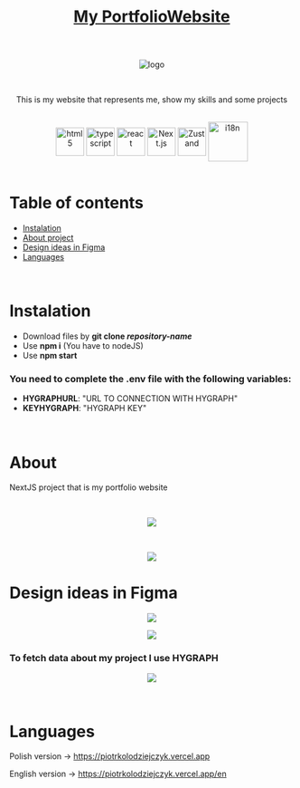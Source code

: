 # <p align="center">[My PortfolioWebsite](https://piotrkolodziejczyk.vercel.app/en)</p>

<br />


<p align="center"> <img src="https://user-images.githubusercontent.com/77500425/194043857-38f91993-df2a-462c-bdb4-815db9eb8f13.png" title="logo" alt="logo"/></p>

<br />

<p align="center"> This is my website that represents me, show my skills and some projects</p>

<br />

<div align="center">

<img src="https://user-images.githubusercontent.com/77500425/161312332-1842468e-46e2-4dc6-8996-4b4cc28bc4fd.png" alt="html5" height="50"  align="center" title="HTML Canvas" />
<img src="https://user-images.githubusercontent.com/77500425/161311954-e03613e7-54b2-4d1b-ac2e-559f8c1e9f2d.png" alt="typescript" height="50"  align="center" title="TS"/>
<img src="https://user-images.githubusercontent.com/77500425/161312615-f3961568-28bb-48fa-9d95-93ecd61337b3.png" alt="react"  height="50" align="center"/>
<img src="https://user-images.githubusercontent.com/77500425/161314348-bd1a1db1-cf7d-4a7d-a870-25f357a2a03d.png" alt="Next.js" height="50"  align="center" title="NextJS"/>
<img src="https://user-images.githubusercontent.com/77500425/188861464-3b5357c0-67b4-4190-9b64-8ce18c5822e4.png" alt="Zustand"  height="50" align="center" title="Zustand is awesome!"/>
<img src="https://user-images.githubusercontent.com/77500425/186013478-fdf4ea21-8745-4c5d-9591-35e45e39c66f.png" title="i18n"  width="70" align="center"/>


</div>

<br />

# Table of contents
* [Instalation](#instalation)
* [About project](#about)
* [Design ideas in Figma](#design-ideas-in-Figma)
* [Languages](#languages)


<br />

# Instalation
- Download files by **git clone _repository-name_**
- Use **npm i** (You have to nodeJS)
- Use **npm start**



### You need to complete the **.env** file with the following variables:
- **HYGRAPHURL**: "URL TO CONNECTION WITH HYGRAPH"
- **KEYHYGRAPH**: "HYGRAPH KEY"

<br />

# About 

NextJS project that is my portfolio website

<br />


<p align="center"> <img src="https://user-images.githubusercontent.com/77500425/194045084-9780701d-56cb-4fac-8281-addd125199fe.png"/><p>

<br />


<p align="center"> <img src="https://user-images.githubusercontent.com/77500425/194046787-5059c0cf-e827-49c4-a27b-6b794c59ef02.png"/><p>



# Design ideas in Figma


<p align="center"> <img src="https://user-images.githubusercontent.com/77500425/194047076-e1fca1ed-1072-44d3-b6ed-a1b5414baf3c.png"/><p>

<p align="center"> <img src="https://user-images.githubusercontent.com/77500425/194047291-99954ebe-c5e3-4a39-97bd-2371657cb540.png"/><p>

### To fetch data about my project I use HYGRAPH 

<p align="center"> <img src="https://user-images.githubusercontent.com/77500425/194047727-328ca6bc-9c2b-463d-a7fa-ab7451b3408d.png"/><p>



<br />

# Languages

Polish version -> https://piotrkolodziejczyk.vercel.app

English version -> https://piotrkolodziejczyk.vercel.app/en

<br />






